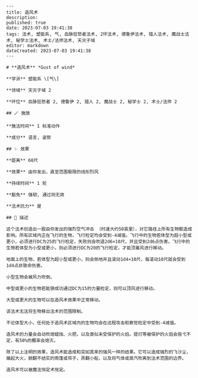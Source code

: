 
    ---
    title: 造风术
    description: 
    published: true
    date: 2023-07-03 19:41:38
    tags: 法术, 塑能系, 气, 血脉狂怒者法术, 2环法术, 德鲁伊法术, 猎人法术, 魔战士法术, 秘学士法术, 术士/法师法术, 天灾子域
    editor: markdown
    dateCreated: 2023-07-03 19:41:38
    ---

    # **造风术** *Gust of wind*

    **学派** 塑能系 \[气\] 

    **领域** 天灾子域 2

    **环位** 血脉狂怒者 2, 德鲁伊 2, 猎人 2, 魔战士 2, 秘学士 2, 术士/法师 2

    ## 🪄 施放

    **施法时间** 1 标准动作

    **成分** 语言, 姿势

    ## ✨ 效果  

    **距离** 60尺 

    **效果** 由你发出，直至范围极限的线形烈风 

    **持续时间** 1 轮 

    **豁免** 强韧, 通过则无效

    **法术抗力** 是

    ## 📖 描述

    这个法术创造出一股由你发出的强烈空气冲击 （时速大约50英里），对它路径上所有生物都造成影响。所有区域内正在飞行的生物，飞行检定均会受到-4减值。飞行中的生物若体型为超小型或更小，必须进行DC为25的飞行检定，失败则会吹退2d6×10尺，并且受到2d6点伤害。飞行中的生物若体型为小型或更小，则必须进行DC为20的飞行检定，才能顶着风进行移动。

    地面上的生物，若体型为超小型或更小，则会倒地并且滚动1d4×10尺，每滚动10尺就会受到1d4点非致命伤害。

    小型生物会被风力吹倒。

    中型或更小的生物若能够成功通过DC为15的力量检定，则可以顶风进行移动。

    大型或更大的生物可以在造风术效果中正常移动。

    该法术无法将生物移出法术的范围限制。

    不论体型大小，任何处于造风术区域内的生物均会在远程攻击和察觉检定中受到-4减值。

    造风术的力量会自动吹熄蜡烛、火把，以及类似未受保护的火焰。提灯等被保护的火焰会摇弋不定，有50%的概率会熄灭。

    除了以上注明的效果，造风术能造成和突如其来的强风一样的结果。它可以造成强烈的飞沙尘，煽起大火，掀翻不结实的雨篷或帘子，弄翻小船，以及将气体或蒸汽吹离到法术范围的边界。

    造风术可以被魔法恒定术恒定。
    